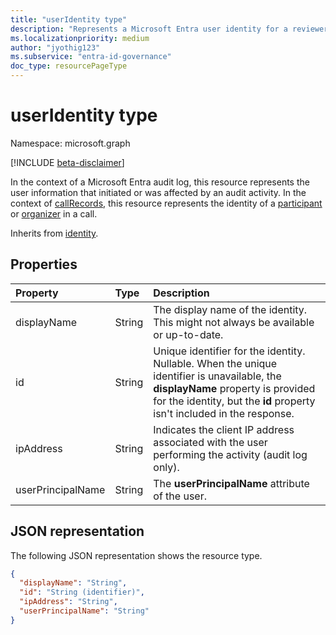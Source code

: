 ```yaml
---
title: "userIdentity type"
description: "Represents a Microsoft Entra user identity for a reviewer of an access review."
ms.localizationpriority: medium
author: "jyothig123"
ms.subservice: "entra-id-governance"
doc_type: resourcePageType
---
```


# userIdentity type

Namespace: microsoft.graph

[!INCLUDE [beta-disclaimer](../../includes/beta-disclaimer.md)]

In the context of a Microsoft Entra audit log, this resource represents the user information that initiated or was affected by an audit activity. In the context of [callRecords](callrecords-callrecord.md), this resource represents the identity of a [participant](callrecords-participant.md) or [organizer](callrecords-organizer.md) in a call.

Inherits from [identity](identity.md).

## Properties

| Property          | Type   | Description                                                                            |
|:------------------|:-------|:---------------------------------------------------------------------------------------|
| displayName       | String | The display name of the identity. This might not always be available or up-to-date. |
| id                | String | Unique identifier for the identity. Nullable. When the unique identifier is unavailable, the **displayName** property is provided for the identity, but the **id** property isn't included in the response. |
| ipAddress         | String | Indicates the client IP address associated with the user performing the activity (audit log only). |
| userPrincipalName | String | The **userPrincipalName** attribute of the user.                                           |

## JSON representation

The following JSON representation shows the resource type.

<!-- {
  "blockType": "resource",
  "optionalProperties": [
"displayName", "thumbnails"
  ],
  "@odata.type": "microsoft.graph.userIdentity"
}-->

```json
{
  "displayName": "String",
  "id": "String (identifier)",
  "ipAddress": "String",
  "userPrincipalName": "String"
}
```

<!--
{
  "type": "#page.annotation",
  "description": "userIdentity type",
  "keywords": "",
  "section": "documentation",
  "tocPath": "",
  "suppressions": []
}
-->
